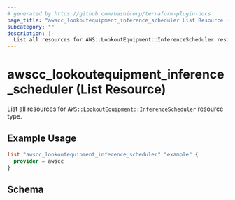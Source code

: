 ```yaml
---
# generated by https://github.com/hashicorp/terraform-plugin-docs
page_title: "awscc_lookoutequipment_inference_scheduler List Resource - terraform-provider-awscc"
subcategory: ""
description: |-
  List all resources for AWS::LookoutEquipment::InferenceScheduler resource type.
---
```


# awscc_lookoutequipment_inference_scheduler (List Resource)

List all resources for `AWS::LookoutEquipment::InferenceScheduler` resource type.

## Example Usage

```terraform
list "awscc_lookoutequipment_inference_scheduler" "example" {
  provider = awscc
}
```

<!-- schema generated by tfplugindocs -->
## Schema
